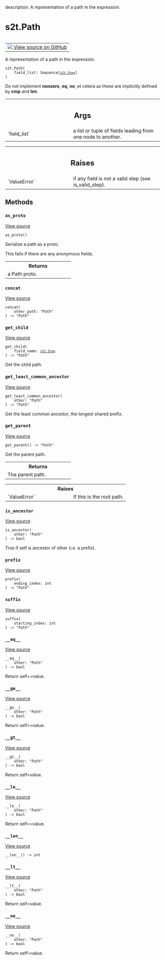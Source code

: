 description: A representation of a path in the expression.

<div itemscope itemtype="http://developers.google.com/ReferenceObject">
<meta itemprop="name" content="s2t.Path" />
<meta itemprop="path" content="Stable" />
<meta itemprop="property" content="__eq__"/>
<meta itemprop="property" content="__ge__"/>
<meta itemprop="property" content="__gt__"/>
<meta itemprop="property" content="__init__"/>
<meta itemprop="property" content="__le__"/>
<meta itemprop="property" content="__len__"/>
<meta itemprop="property" content="__lt__"/>
<meta itemprop="property" content="__ne__"/>
<meta itemprop="property" content="as_proto"/>
<meta itemprop="property" content="concat"/>
<meta itemprop="property" content="get_child"/>
<meta itemprop="property" content="get_least_common_ancestor"/>
<meta itemprop="property" content="get_parent"/>
<meta itemprop="property" content="is_ancestor"/>
<meta itemprop="property" content="prefix"/>
<meta itemprop="property" content="suffix"/>
</div>

# s2t.Path

<!-- Insert buttons and diff -->

<table class="tfo-notebook-buttons tfo-api nocontent" align="left">
<td>
  <a target="_blank" href="https://github.com/google/struct2tensor/blob/master/struct2tensor/path.py">
    <img src="https://www.tensorflow.org/images/GitHub-Mark-32px.png" />
    View source on GitHub
  </a>
</td>
</table>



A representation of a path in the expression.

<pre class="devsite-click-to-copy prettyprint lang-py tfo-signature-link">
<code>s2t.Path(
    field_list: Sequence[<a href="../s2t/Step.md"><code>s2t.Step</code></a>]
)
</code></pre>



<!-- Placeholder for "Used in" -->

Do not implement __nonzero__, __eq__, __ne__, et cetera as these are
implicitly defined by __cmp__ and __len__.

<!-- Tabular view -->
 <table class="responsive fixed orange">
<colgroup><col width="214px"><col></colgroup>
<tr><th colspan="2"><h2 class="add-link">Args</h2></th></tr>

<tr>
<td>
`field_list`
</td>
<td>
a list or tuple of fields leading from one node to another.
</td>
</tr>
</table>



<!-- Tabular view -->
 <table class="responsive fixed orange">
<colgroup><col width="214px"><col></colgroup>
<tr><th colspan="2"><h2 class="add-link">Raises</h2></th></tr>

<tr>
<td>
`ValueError`
</td>
<td>
if any field is not a valid step (see is_valid_step).
</td>
</tr>
</table>



## Methods

<h3 id="as_proto"><code>as_proto</code></h3>

<a target="_blank" href="https://github.com/google/struct2tensor/blob/master/struct2tensor/path.py">View source</a>

<pre class="devsite-click-to-copy prettyprint lang-py tfo-signature-link">
<code>as_proto()
</code></pre>

Serialize a path as a proto.

This fails if there are any anonymous fields.

<!-- Tabular view -->
 <table class="responsive fixed orange">
<colgroup><col width="214px"><col></colgroup>
<tr><th colspan="2">Returns</th></tr>
<tr class="alt">
<td colspan="2">
a Path proto.
</td>
</tr>

</table>



<h3 id="concat"><code>concat</code></h3>

<a target="_blank" href="https://github.com/google/struct2tensor/blob/master/struct2tensor/path.py">View source</a>

<pre class="devsite-click-to-copy prettyprint lang-py tfo-signature-link">
<code>concat(
    other_path: "Path"
) -> "Path"
</code></pre>




<h3 id="get_child"><code>get_child</code></h3>

<a target="_blank" href="https://github.com/google/struct2tensor/blob/master/struct2tensor/path.py">View source</a>

<pre class="devsite-click-to-copy prettyprint lang-py tfo-signature-link">
<code>get_child(
    field_name: <a href="../s2t/Step.md"><code>s2t.Step</code></a>
) -> "Path"
</code></pre>

Get the child path.


<h3 id="get_least_common_ancestor"><code>get_least_common_ancestor</code></h3>

<a target="_blank" href="https://github.com/google/struct2tensor/blob/master/struct2tensor/path.py">View source</a>

<pre class="devsite-click-to-copy prettyprint lang-py tfo-signature-link">
<code>get_least_common_ancestor(
    other: "Path"
) -> "Path"
</code></pre>

Get the least common ancestor, the longest shared prefix.


<h3 id="get_parent"><code>get_parent</code></h3>

<a target="_blank" href="https://github.com/google/struct2tensor/blob/master/struct2tensor/path.py">View source</a>

<pre class="devsite-click-to-copy prettyprint lang-py tfo-signature-link">
<code>get_parent() -> "Path"
</code></pre>

Get the parent path.


<!-- Tabular view -->
 <table class="responsive fixed orange">
<colgroup><col width="214px"><col></colgroup>
<tr><th colspan="2">Returns</th></tr>
<tr class="alt">
<td colspan="2">
The parent path.
</td>
</tr>

</table>



<!-- Tabular view -->
 <table class="responsive fixed orange">
<colgroup><col width="214px"><col></colgroup>
<tr><th colspan="2">Raises</th></tr>

<tr>
<td>
`ValueError`
</td>
<td>
If this is the root path.
</td>
</tr>
</table>



<h3 id="is_ancestor"><code>is_ancestor</code></h3>

<a target="_blank" href="https://github.com/google/struct2tensor/blob/master/struct2tensor/path.py">View source</a>

<pre class="devsite-click-to-copy prettyprint lang-py tfo-signature-link">
<code>is_ancestor(
    other: "Path"
) -> bool
</code></pre>

True if self is ancestor of other (i.e. a prefix).


<h3 id="prefix"><code>prefix</code></h3>

<a target="_blank" href="https://github.com/google/struct2tensor/blob/master/struct2tensor/path.py">View source</a>

<pre class="devsite-click-to-copy prettyprint lang-py tfo-signature-link">
<code>prefix(
    ending_index: int
) -> "Path"
</code></pre>




<h3 id="suffix"><code>suffix</code></h3>

<a target="_blank" href="https://github.com/google/struct2tensor/blob/master/struct2tensor/path.py">View source</a>

<pre class="devsite-click-to-copy prettyprint lang-py tfo-signature-link">
<code>suffix(
    starting_index: int
) -> "Path"
</code></pre>




<h3 id="__eq__"><code>__eq__</code></h3>

<a target="_blank" href="https://github.com/google/struct2tensor/blob/master/struct2tensor/path.py">View source</a>

<pre class="devsite-click-to-copy prettyprint lang-py tfo-signature-link">
<code>__eq__(
    other: "Path"
) -> bool
</code></pre>

Return self==value.


<h3 id="__ge__"><code>__ge__</code></h3>

<a target="_blank" href="https://github.com/google/struct2tensor/blob/master/struct2tensor/path.py">View source</a>

<pre class="devsite-click-to-copy prettyprint lang-py tfo-signature-link">
<code>__ge__(
    other: "Path"
) -> bool
</code></pre>

Return self>=value.


<h3 id="__gt__"><code>__gt__</code></h3>

<a target="_blank" href="https://github.com/google/struct2tensor/blob/master/struct2tensor/path.py">View source</a>

<pre class="devsite-click-to-copy prettyprint lang-py tfo-signature-link">
<code>__gt__(
    other: "Path"
) -> bool
</code></pre>

Return self>value.


<h3 id="__le__"><code>__le__</code></h3>

<a target="_blank" href="https://github.com/google/struct2tensor/blob/master/struct2tensor/path.py">View source</a>

<pre class="devsite-click-to-copy prettyprint lang-py tfo-signature-link">
<code>__le__(
    other: "Path"
) -> bool
</code></pre>

Return self<=value.


<h3 id="__len__"><code>__len__</code></h3>

<a target="_blank" href="https://github.com/google/struct2tensor/blob/master/struct2tensor/path.py">View source</a>

<pre class="devsite-click-to-copy prettyprint lang-py tfo-signature-link">
<code>__len__() -> int
</code></pre>




<h3 id="__lt__"><code>__lt__</code></h3>

<a target="_blank" href="https://github.com/google/struct2tensor/blob/master/struct2tensor/path.py">View source</a>

<pre class="devsite-click-to-copy prettyprint lang-py tfo-signature-link">
<code>__lt__(
    other: "Path"
) -> bool
</code></pre>

Return self<value.


<h3 id="__ne__"><code>__ne__</code></h3>

<a target="_blank" href="https://github.com/google/struct2tensor/blob/master/struct2tensor/path.py">View source</a>

<pre class="devsite-click-to-copy prettyprint lang-py tfo-signature-link">
<code>__ne__(
    other: "Path"
) -> bool
</code></pre>

Return self!=value.




